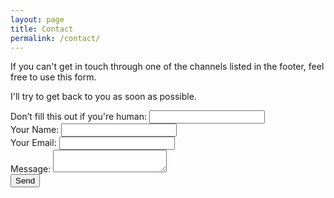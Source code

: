 ```yaml
---
layout: page
title: Contact
permalink: /contact/
---
```


If you can't get in touch through one of the channels listed in the footer, feel free to use this form.

I'll try to get back to you as soon as possible.

<form name="contact" method="POST" data-netlify="true" netlify-honeypot="bot-field">
    <div class="honeypot-hidden">
        <label>Don’t fill this out if you're human: <input name="bot-field" /></label>
    </div>
    <div class="field">
        <label class="label">Your Name:</label>
        <input type="text" name="name" class="input" />
    </div>
    <div class="field">
        <label class="label">Your Email:</label>
        <input type="email" name="email" class="input" />
    </div>
    <div class="field">
        <label class="label">Message:</label>
        <textarea name="message" class="textarea"></textarea>
    </div>
    <div class="control">
        <button type="submit" class="button is-link">Send</button>
    </div>
</form>
